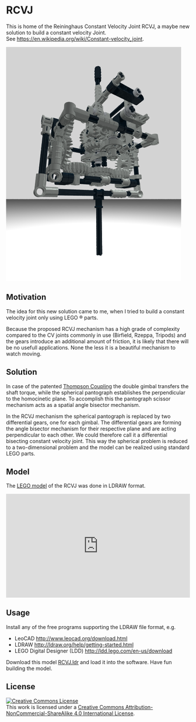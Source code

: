 # RCVJ

This is home of the Reininghaus Constant Velocity Joint RCVJ, a maybe new solution to build a constant velocity Joint.<br>
See https://en.wikipedia.org/wiki/Constant-velocity_joint.

![RCVJ.png](docs/V9b1.png)

## Motivation

The idea for this new solution came to me, when I tried to build a constant velocity joint only using LEGO &reg; parts.

Because the proposed RCVJ mechanism has a high grade of complexity compared to the CV joints commonly in use (Birfield, Rzeppa, Tripods) and the gears introduce an additional amount of friction, it is likely that there will be no usefull applications. None the less it is a beautiful mechanism to watch moving.

## Solution

In case of the patented [Thompson Coupling](https://en.wikipedia.org/wiki/Constant-velocity_joint#Thompson_coupling) the double gimbal transfers the shaft torque, while the spherical pantograph establishes the perpendicular to the homocinetic plane. To accomplish this the pantograph scissor mechanism acts as a spatial angle bisector mechanism.

In the RCVJ mechanism the spherical pantograph is replaced by two differential gears, one for each gimbal. The differential gears are forming the angle bisector mechanism for their respective plane and are acting perpendicular to each other. We could therefore call it a differential bisecting constant velocity joint. This way the spherical problem is reduced to a two-dimensional problem and the model can be realized using standard LEGO parts.

## Model

The [LEGO model](model/RCVJ.ldr) of the RCVJ was done in LDRAW format.

<div style="position:relative;height:0;padding-bottom:56.25%"><iframe src="https://www.youtube.com/embed/okMCTcgzmAw?ecver=2" width="640" height="360" frameborder="0" style="position:absolute;width:100%;height:100%;left:0" allowfullscreen></iframe></div>

## Usage

Install any of the free programs supporting the LDRAW file format, e.g.

* LeoCAD http://www.leocad.org/download.html
* LDRAW http://ldraw.org/help/getting-started.html
* LEGO Digital Designer (LDD) http://ldd.lego.com/en-us/download

Download this model [RCVJ.ldr](model/RCVJ.ldr) and load it into the software. Have fun building the model.

## License

<a rel="license" href="http://creativecommons.org/licenses/by-nc-sa/4.0/"><img alt="Creative Commons License" style="border-width:0" src="https://i.creativecommons.org/l/by-nc-sa/4.0/88x31.png" /></a><br />This work is licensed under a <a rel="license" href="http://creativecommons.org/licenses/by-nc-sa/4.0/">Creative Commons Attribution-NonCommercial-ShareAlike 4.0 International License</a>.
